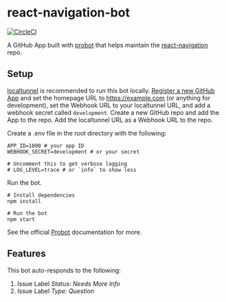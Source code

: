 # react-navigation-bot

[![CircleCI](https://circleci.com/gh/matthamil/react-navigation-bot/tree/master.svg?style=svg)](https://circleci.com/gh/matthamil/react-navigation-bot/tree/master)

A GitHub App built with [probot](https://github.com/probot/probot) that helps maintain the [react-navigation](https://github.com/react-community/react-navigation) repo.

## Setup

[localtunnel](https://github.com/localtunnel/localtunnel) is recommended to run this bot locally. [Register a new GitHub App](https://github.com/settings/apps) and set the homepage URL to https://example.com (or anything for development), set the Webhook URL to your localtunnel URL, and add a webhook secret called `development`. Create a new GitHub repo and add the App to the repo. Add the localtunnel URL as a Webhook URL to the repo. 

Create a .env file in the root directory with the following:

```shell
APP_ID=1000 # your app ID
WEBHOOK_SECRET=development # or your secret

# Uncomment this to get verbose logging
# LOG_LEVEL=trace # or `info` to show less
```

Run the bot.

```
# Install dependencies
npm install

# Run the bot
npm start
```

See the official [Probot](https://github.com/probot/probot) documentation for more.

## Features

This bot auto-responds to the following:

1. Issue Label *Status: Needs More Info*
1. Issue Label *Type: Question* 

